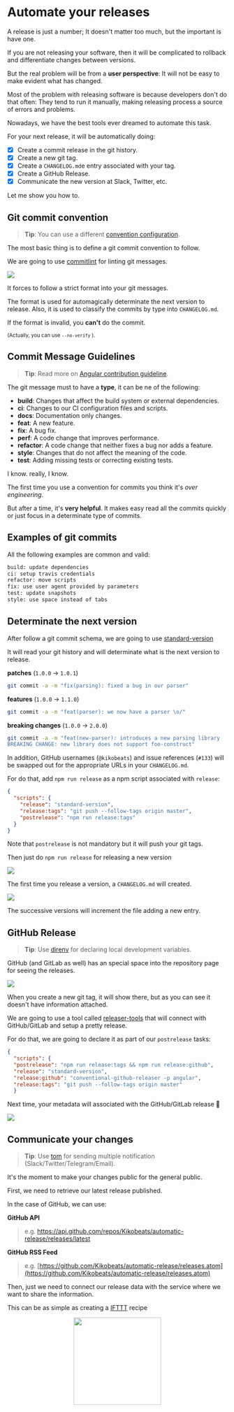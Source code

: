 # Automate your releases

A release is just a number; It doesn't matter too much, but the important is have one.

If you are not releasing your software, then it will be complicated to rollback and differentiate changes between versions. 

But the real problem will be from a **user perspective**: It will not be easy to make evident what has changed.

Most of the problem with releasing software is because developers don't do that often: They tend to run it manually, making releasing process a source of errors and problems.

Nowadays, we have the best tools ever dreamed to automate this task.

For your next release, it will be automatically doing:

- [x] Create a commit release in the git history.
- [x] Create a new git tag.
- [x] Create a `CHANGELOG.md`e entry associated with your tag.
- [x] Create a GitHub Release.
- [x] Communicate the new version at Slack, Twitter, etc.

Let me show you how to.

## Git commit convention

> **Tip**: You can use a different [convention configuration](https://github.com/marionebl/commitlint#shared-configuration).

The most basic thing is to define a git commit convention to follow.

We are going to use [commitlint](https://github.com/marionebl/commitlint) for linting git messages.

![](https://i.imgur.com/nZOE5Vu.png)

It forces to follow a strict format into your git messages.

The format is used for automagically determinate the next version to release. Also, it is used to classify the commits by type into `CHANGELOG.md`.

If the format is invalid, you **can't** do the commit. 

<small>(Actually, you can use `--no-verify` ).</small>

## Commit Message Guidelines

> **Tip**: Read more on [Angular contribution guideline](https://github.com/angular/angular/blob/22b96b9/CONTRIBUTING.md#type).

The git message must to have a **type**, it can be ne of the following:

* **build**: Changes that affect the build system or external dependencies.
* **ci**: Changes to our CI configuration files and scripts.
* **docs**: Documentation only changes.
* **feat**: A new feature.
* **fix**: A bug fix.
* **perf**: A code change that improves performance.
* **refactor**: A code change that neither fixes a bug nor adds a feature.
* **style**: Changes that do not affect the meaning of the code.
* **test**: Adding missing tests or correcting existing tests.

I know. really, I know.

The first time you use a convention for commits you think it's *over engineering*. 

But after a time, it's **very helpful**. It makes easy read all the commits quickly or just focus in a determinate type of commits.

## Examples of git commits

All the following examples are common and valid:

```bash
build: update dependencies
ci: setup travis credentials
refactor: move scripts
fix: use user agent provided by parameters
test: update snapshots
style: use space instead of tabs
```

## Determinate the next version

After follow a git commit schema, we are going to use [standard-version](https://github.com/conventional-changelog/standard-version) 

It will read your git history and will determinate what is the next version to release.

**patches** (`1.0.0` → `1.0.1`)

```sh
git commit -a -m "fix(parsing): fixed a bug in our parser"
```

**features** (`1.0.0` → `1.1.0`)

```sh
git commit -a -m "feat(parser): we now have a parser \o/"
```

**breaking changes** (`1.0.0` → `2.0.0`)

```sh
git commit -a -m "feat(new-parser): introduces a new parsing library
BREAKING CHANGE: new library does not support foo-construct"
```

In addition, GitHub usernames (`@kikobeats`) and issue references (`#133`) will be swapped out for the
appropriate URLs in your `CHANGELOG.md`.

For do that, add `npm run release` as a npm script associated with `release`:

```json
{
  "scripts": {
    "release": "standard-version",
    "release:tags": "git push --follow-tags origin master",
    "postrelease": "npm run release:tags"
  }
}
```

Note that `postrelease` is not mandatory but it will push your git tags.

Then just do `npm run release` for releasing a new version

![](https://i.imgur.com/AmOfMV9.png)

The first time you release a version, a `CHANGELOG.md` will created.

![](https://i.imgur.com/B2CoFsG.png)

The successive versions will increment the file adding a new entry.

## GitHub Release

> **Tip**: Use [direnv](https://direnv.net/) for declaring local development variables. 

GitHub (and GitLab as well) has an special space into the repository page for seeing the releases.

![](https://i.imgur.com/butKsZ6.png)

When you create a new git tag, it will show there, but as you can see it doesn't have information attached.

We are going to use a tool called [releaser-tools](https://github.com/conventional-changelog/releaser-tools) that will connect with GitHub/GitLab and setup a pretty release.

For do that, we are going to declare it as part of our `postrelease` tasks:

```json
{
  "scripts": {
  "postrelease": "npm run release:tags && npm run release:github",
  "release": "standard-version",
  "release:github": "conventional-github-releaser -p angular",
  "release:tags": "git push --follow-tags origin master"
  }
```

Next time, your metadata will associated with the GitHub/GitLab release 🎉

![](https://i.imgur.com/4Am8xIx.png)

## Communicate your changes

> **Tip**: Use [tom](http://tom.js.org/) for sending multiple notification (Slack/Twitter/Telegram/Email).

It's the moment to make your changes public for the general public.

First, we need to retrieve our latest release published. 

In the case of GitHub, we can use:

**GitHub API**

<blockquote>
<p>e.g. <a href="https://api.github.com/repos/Kikobeats/automatic-release/releases/latest">https://api.github.com/repos/Kikobeats/automatic-release/releases/latest</a></p>
</blockquote>

**GitHub RSS Feed**

> e.g. [https://github.com/Kikobeats/automatic-release/releases.atom](https://github.com/Kikobeats/automatic-release/releases.atom)

Then, just we need to connect our release data with the service where we want to share the information.

This can be as simple as creating a [IFTTT](https://ifttt.com) recipe

<div align="center">
<img src="https://i.imgur.com/ZgUB7w5.png" width='200px' />
</div>